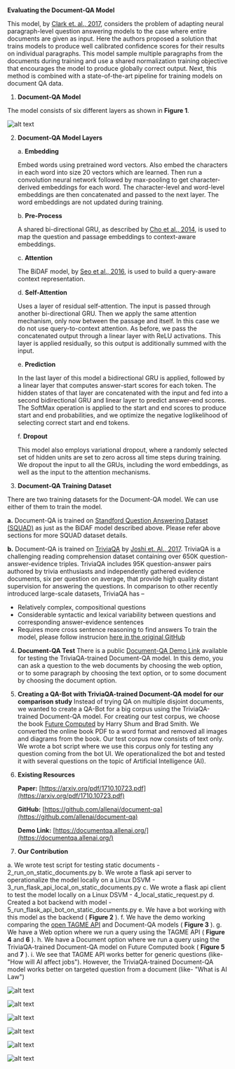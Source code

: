**Evaluating the Document-QA Model**

This model, by [Clark et. al., 2017](https://arxiv.org/pdf/1710.10723.pdf), considers the problem of adapting neural paragraph-level question answering models to the case where entire documents are given as input. Here the authors proposed a solution that trains models to produce well calibrated confidence scores for their results on individual paragraphs. This model sample multiple paragraphs from the documents during training and use a shared normalization training objective that encourages the model to produce globally correct output. Next, this method is combined with a state-of-the-art pipeline for training models on document QA data.

1. **Document-QA Model**

The model consists of six different layers as shown in **Figure 1**.

![alt text](https://github.com/antriv/Transfer_Learning_Text/blob/master/Transfer_Learning/document-qa/screenshots/docqa1.PNG)


2. **Document-QA Model Layers**

    a. **Embedding**

    Embed words using pretrained word vectors. Also embed the characters in each word into size 20 vectors which are learned. Then run a convolution neural network followed by max-pooling to get character-derived embeddings for each word. The character-level and word-level embeddings are then concatenated and passed to the next layer. The word embeddings are not updated during training.

    b. **Pre-Process**

    A shared bi-directional GRU, as described by  [Cho et al., 2014](https://arxiv.org/pdf/1406.1078.pdf), is used to map the question and passage embeddings to context-aware embeddings.

    c. **Attention**

    The BiDAF model, by  [Seo et al., 2016](file:///h), is used to build a query-aware context representation.

    d. **Self-Attention**

    Uses a layer of residual self-attention. The input is passed through another bi-directional GRU. Then we apply the same attention mechanism, only now between the passage and itself. In this case we do not use query-to-context attention. As before, we pass the concatenated output through a linear layer with ReLU activations. This layer is applied residually, so this output is additionally summed with the input.

    e. **Prediction**

    In the last layer of this model a bidirectional GRU is applied, followed by a linear layer that computes answer-start scores for each token. The hidden states of that layer are concatenated with the input and fed into a second bidirectional GRU and linear layer to predict answer-end scores. The SoftMax operation is applied to the start and end scores to produce start and end probabilities, and we optimize the negative loglikelihood of selecting correct start and end tokens.

    f. **Dropout**

    This model also employs variational dropout, where a randomly selected set of hidden units are set to zero across all time steps during training. We dropout the input to all the GRUs, including the word embeddings, as well as the input to the attention mechanisms.

3. **Document-QA Training Dataset**

There are two training datasets for the Document-QA model. We can use either of them to train the model.

**a.** Document-QA is trained on [Standford Question Answering Dataset (SQUAD)](https://rajpurkar.github.io/SQuAD-explorer/) as just as the BiDAF model described above. Please refer above sections for more SQUAD dataset details.

**b.** Document-QA is trained on [TriviaQA](http://nlp.cs.washington.edu/triviaqa/) by [Joshi et. Al., 2017](https://arxiv.org/pdf/1705.03551.pdf). TriviaQA is a challenging reading comprehension dataset containing over 650K question-answer-evidence triples. TriviaQA includes 95K question-answer pairs authored by trivia enthusiasts and independently gathered evidence documents, six per question on average, that provide high quality distant supervision for answering the questions. In comparison to other recently introduced large-scale datasets, TriviaQA has –
  - Relatively complex, compositional questions
  - Considerable syntactic and lexical variability between questions and                                       corresponding answer-evidence sentences
  - Requires more cross sentence reasoning to find answers
To train the model, please follow instrucion [here in the original GitHub](https://github.com/antriv/Transfer_Learning_Text/blob/master/Transfer_Learning/document-qa/Instructions.md)


4. **Document-QA Test**
There is a public [Document-QA Demo Link](https://documentqa.allenai.org/) available for testing the TriviaQA-trained Document-QA model. In this demo, you can ask a question to the web documents by choosing the web option, or to some paragraph by choosing the text option, or to some document by choosing the document option.


5. **Creating a QA-Bot with TriviaQA-trained Document-QA model for our comparison study**
Instead of trying QA on multiple disjoint documents, we wanted to create a QA-Bot for a big corpus using the TriviaQA-trained Document-QA model. For creating our test corpus, we choose the book [Future Computed](https://msblob.blob.core.windows.net/ncmedia/2018/01/The-Future-Computed.pdf) by Harry Shum and Brad Smith. We converted the online book PDF to a word format and removed all images and diagrams from the book. Our test corpus now consists of text only. We wrote a bot script where we use this corpus only for testing any question coming from the bot UI. We operationalized the bot and tested it with several questions on the topic of Artificial Intelligence (AI).


6. **Existing Resources**

      **Paper:** [https://arxiv.org/pdf/1710.10723.pdf](https://arxiv.org/pdf/1710.10723.pdf)

      **GitHub:** [https://github.com/allenai/document-qa](https://github.com/allenai/document-qa)

      **Demo Link:** [https://documentqa.allenai.org/](https://documentqa.allenai.org/)
      
      

7. **Our Contribution**

a. We wrote test script for testing static documents - 2\_run\_on\_static\_documents.py
b. We wrote a flask api server to operationalize the model locally on a Linux DSVM -  3\_run\_flask\_api\_local\_on\_static\_documents.py
c. We wrote a flask api client to test the model locally on a Linux DSVM - 4\_local\_static\_request.py
d. Created a bot backend with model - 5\_run\_flask\_api\_bot\_on\_static\_documents.py
e. We have a bot working with this model as the backend ( **Figure 2** ).
f. We have the demo working comparing the [open TAGME API](https://tagme.d4science.org/tagme/) and Document-QA models ( **Figure 3** ).
g. We have a Web option where we run a query using the TAGME API ( **Figure 4** and **6** ).
h. We have a Document option where we run a query using the TriviaQA-trained Document-QA model on Future Computed book ( **Figure 5** and **7** ).
i. We see that TAGME API works better for generic questions (like- &quot;How will AI affect jobs&quot;). However, the TriviaQA-trained Document-QA model works better on targeted question from a document (like- &quot;What is AI Law&quot;)

![alt text](https://github.com/antriv/Transfer_Learning_Text/blob/master/Transfer_Learning/document-qa/screenshots/docqa2.PNG)

![alt text](https://github.com/antriv/Transfer_Learning_Text/blob/master/Transfer_Learning/document-qa/screenshots/docqa3.PNG)

![alt text](https://github.com/antriv/Transfer_Learning_Text/blob/master/Transfer_Learning/document-qa/screenshots/Capture1.PNG)

![alt text](https://github.com/antriv/Transfer_Learning_Text/blob/master/Transfer_Learning/document-qa/screenshots/docqa5.PNG)

![alt text](https://github.com/antriv/Transfer_Learning_Text/blob/master/Transfer_Learning/document-qa/screenshots/Capture3.PNG)

![alt text](https://github.com/antriv/Transfer_Learning_Text/blob/master/Transfer_Learning/document-qa/screenshots/docqa7.PNG)
